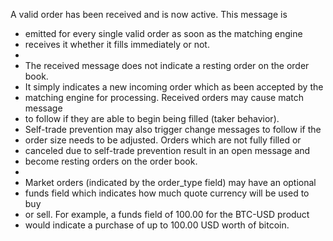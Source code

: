  A valid order has been received and is now active. This message is
 * emitted for every single valid order as soon as the matching engine
 * receives it whether it fills immediately or not.
 *
 * The received message does not indicate a resting order on the order book.
 * It simply indicates a new incoming order which as been accepted by the
 * matching engine for processing. Received orders may cause match message
 * to follow if they are able to begin being filled (taker behavior).
 * Self-trade prevention may also trigger change messages to follow if the
 * order size needs to be adjusted. Orders which are not fully filled or
 * canceled due to self-trade prevention result in an open message and
 * become resting orders on the order book.
 *
 * Market orders (indicated by the order_type field) may have an optional
 * funds field which indicates how much quote currency will be used to buy
 * or sell. For example, a funds field of 100.00 for the BTC-USD product
 * would indicate a purchase of up to 100.00 USD worth of bitcoin.